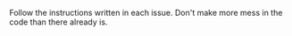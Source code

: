 Follow the instructions written in each issue. Don't make more mess in the code than there already is.
